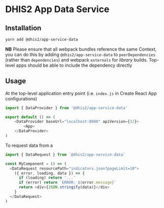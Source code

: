 # DHIS2 App Data Service

## Installation

```sh
yarn add @dhis2/app-service-data
```

**NB** Please ensure that all webpack bundles reference the same Context, you can do this by adding `@dhis2/app-service-data` to `peerDependencies` (rather than `dependencies`) and webpack `externals` for _library_ builds. Top-level apps should be able to include the dependency directly

## Usage

At the top-level application entry point (i.e. `index.js` in Create React App configurations)

```js
import { DataProvider } from '@dhis2/app-service-data'

export default () => (
    <DataProvider baseUrl="localhost:8080" apiVersion={32}>
        <App>
    </DataProvider>
)
```

To request data from a

```js
import { DataRequest } from `@dhis2/app-service-data`

const MyComponent = () => (
  <DataRequest resourcePath="indicators.json?pageLimit=10">
    ({ error, loading, data }) => {
      if (loading) return '...'
      if (error) return `ERROR: ${error.message}`
      return <div>{JSON.stringify(data)}</div>
    }
  </DataRequest>
)
```
